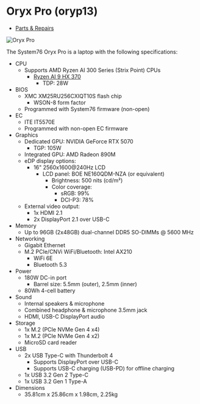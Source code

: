 # Oryx Pro (oryp13)

- [Parts & Repairs](./repairs.md)

![Oryx Pro](./img/oryp13.webp)

The System76 Oryx Pro is a laptop with the following specifications:

- CPU
    - Supports AMD Ryzen AI 300 Series (Strix Point) CPUs
        - [Ryzen AI 9 HX 370](https://www.amd.com/en/products/processors/laptop/ryzen/ai-300-series/amd-ryzen-ai-9-hx-370.html)
            - TDP: 28W
- BIOS
    - XMC XM25RU256CXIQT10S flash chip
        - WSON-8 form factor
    - Programmed with System76 firmware (non-open)
- EC
    - ITE IT5570E
    - Programmed with non-open EC firmware
- Graphics
    - Dedicated GPU: NVIDIA GeForce RTX 5070
        - TGP: 105W
    - Integrated GPU: AMD Radeon 890M
    - eDP display options:
        - 16" 2560x1600@240Hz LCD
            - LCD panel: BOE NE160QDM-NZA (or equivalent)
                - Brightness: 500 nits (cd/m²)
                - Color coverage:
                    - sRGB: 99%
                    - DCI-P3: 78%
    - External video output:
        - 1x HDMI 2.1
        - 2x DisplayPort 2.1 over USB-C
- Memory
    - Up to 96GB (2x48GB) dual-channel DDR5 SO-DIMMs @ 5600 MHz
- Networking
    - Gigabit Ethernet
    - M.2 PCIe/CNVi WiFi/Bluetooth: Intel AX210
        - WiFi 6E
        - Bluetooth 5.3
- Power
    - 180W DC-in port
        - Barrel size: 5.5mm (outer), 2.5mm (inner)
    - 80Wh 4-cell battery
- Sound
    - Internal speakers & microphone
    - Combined headphone & microphone 3.5mm jack
    - HDMI, USB-C DisplayPort audio
- Storage
    - 1x M.2 (PCIe NVMe Gen 4 x4)
    - 1x M.2 (PCIe NVMe Gen 4 x2)
    - MicroSD card reader
- USB
    - 2x USB Type-C with Thunderbolt 4
        - Supports DisplayPort over USB-C
        - Supports USB-C charging (USB-PD) for offline charging
    - 1x USB 3.2 Gen 2 Type-C
    - 1x USB 3.2 Gen 1 Type-A
- Dimensions
    - 35.81cm x 25.86cm x 1.98cm, 2.25kg
